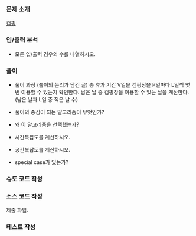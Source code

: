 ### 문제 소개
[캠핑](link_to_problem)

### 입/출력 분석
- 모든 입/출력 경우의 수를 나열하시오.

### 풀이
- 풀이 과정 (풀이의 논리가 담긴 글)
총 휴가 기간 V일을 캠핑장을 P일마다 L일씩 몇 번 이용할 수 있는지 확인한다.
남은 날 중 캠핑장을 이용할 수 있는 날을 계산한다. (남은 날과 L일 중 적은 날 수)

- 풀이의 중심이 되는 알고리즘이 무엇인가?

- 왜 이 알고리즘을 선택했는가?

- 시간복잡도를 계산하시오.

- 공간복잡도를 계산하시오.

- special case가 있는가?

### 슈도 코드 작성

### 소스 코드 작성
제출 파일.

### 테스트 작성
